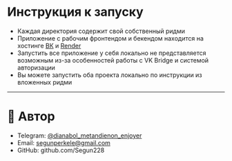 # Инструкция к запуску

- Каждая директория содержит свой собственный ридми
- Приложение с рабочим фронтендом и бекендом находится на хостинге [ВК](https://vk.com/app53946580) и [Render](https://gym-tracker-backend-w4x0.onrender.com)
- Запустить все приложение у себя локально не представляется возможным из-за особенностей работы с VK Bridge и системой авторизации
- Вы можете запустить оба проекта локально по инструкции из вложенных ридми

---


# 👤 Автор

- Telegram: [@dianabol_metandienon_enjoyer](https://t.me/dianabol_metandienon_enjoyer)
- Email: segunperkele@gmail.com
- GitHub: github.com/Segun228